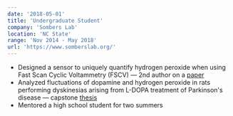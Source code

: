 ```yaml
---
date: '2018-05-01'
title: 'Undergraduate Student'
company: 'Sombers Lab'
location: 'NC State'
range: 'Nov 2014 - May 2018'
url: 'https://www.somberslab.org/'
---
```


- Designed a sensor to uniquely quantify hydrogen peroxide when using Fast Scan Cyclic Voltammetry (FSCV) &mdash; 2nd author on a [paper](https://pubs.acs.org/doi/10.1021/acs.analchem.7b03770)
- Analyzed fluctuations of dopamine and hydrogen peroxide in rats performing dyskinesias arising from L-DOPA treatment of Parkinson's disease &mdash; capstone [thesis](https://twitter.com/ncstatechem/status/994966386962259970?lang=en)
- Mentored a high school student for two summers